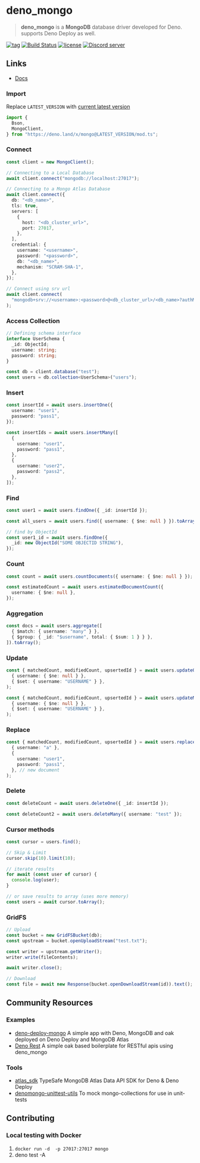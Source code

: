 # deno_mongo

> **deno_mongo** is a **MongoDB** database driver developed for Deno. supports
> Deno Deploy as well.

[![tag](https://img.shields.io/github/tag/manyuanrong/deno_mongo.svg)](https://github.com/manyuanrong/deno_mongo/releases)
[![Build Status](https://github.com/manyuanrong/deno_mongo/workflows/ci/badge.svg?branch=main)](https://github.com/manyuanrong/deno_mongo/actions)
[![license](https://img.shields.io/github/license/manyuanrong/deno_mongo.svg)](https://github.com/manyuanrong/deno_mongo)
[![Discord server](https://img.shields.io/discord/768918486575480863?color=blue&label=Ask%20for%20help%20here&logo=discord&style=flat-square)](https://discord.gg/HEdTCvZUSf)

## Links

- [Docs](https://doc.deno.land/https/deno.land/x/mongo/mod.ts)

### Import

Replace `LATEST_VERSION` with
[current latest version](https://deno.land/x/mongo)

```ts
import {
  Bson,
  MongoClient,
} from "https://deno.land/x/mongo@LATEST_VERSION/mod.ts";
```

### Connect

```ts
const client = new MongoClient();

// Connecting to a Local Database
await client.connect("mongodb://localhost:27017");

// Connecting to a Mongo Atlas Database
await client.connect({
  db: "<db_name>",
  tls: true,
  servers: [
    {
      host: "<db_cluster_url>",
      port: 27017,
    },
  ],
  credential: {
    username: "<username>",
    password: "<password>",
    db: "<db_name>",
    mechanism: "SCRAM-SHA-1",
  },
});

// Connect using srv url
await client.connect(
  "mongodb+srv://<username>:<password>@<db_cluster_url>/<db_name>?authMechanism=SCRAM-SHA-1",
);
```

### Access Collection

```ts
// Defining schema interface
interface UserSchema {
  _id: ObjectId;
  username: string;
  password: string;
}

const db = client.database("test");
const users = db.collection<UserSchema>("users");
```

### Insert

```ts
const insertId = await users.insertOne({
  username: "user1",
  password: "pass1",
});

const insertIds = await users.insertMany([
  {
    username: "user1",
    password: "pass1",
  },
  {
    username: "user2",
    password: "pass2",
  },
]);
```

### Find

```ts
const user1 = await users.findOne({ _id: insertId });

const all_users = await users.find({ username: { $ne: null } }).toArray();

// find by ObjectId
const user1_id = await users.findOne({
  _id: new ObjectId("SOME OBJECTID STRING"),
});
```

### Count

```ts
const count = await users.countDocuments({ username: { $ne: null } });

const estimatedCount = await users.estimatedDocumentCount({
  username: { $ne: null },
});
```

### Aggregation

```ts
const docs = await users.aggregate([
  { $match: { username: "many" } },
  { $group: { _id: "$username", total: { $sum: 1 } } },
]).toArray();
```

### Update

```ts
const { matchedCount, modifiedCount, upsertedId } = await users.updateOne(
  { username: { $ne: null } },
  { $set: { username: "USERNAME" } },
);

const { matchedCount, modifiedCount, upsertedId } = await users.updateMany(
  { username: { $ne: null } },
  { $set: { username: "USERNAME" } },
);
```

### Replace

```ts
const { matchedCount, modifiedCount, upsertedId } = await users.replaceOne(
  { username: "a" },
  {
    username: "user1",
    password: "pass1",
  }, // new document
);
```

### Delete

```ts
const deleteCount = await users.deleteOne({ _id: insertId });

const deleteCount2 = await users.deleteMany({ username: "test" });
```

### Cursor methods

```ts
const cursor = users.find();

// Skip & Limit
cursor.skip(10).limit(10);

// iterate results
for await (const user of cursor) {
  console.log(user);
}

// or save results to array (uses more memory)
const users = await cursor.toArray();
```

### GridFS

```ts
// Upload
const bucket = new GridFSBucket(db);
const upstream = bucket.openUploadStream("test.txt");

const writer = upstream.getWriter();
writer.write(fileContents);

await writer.close();

// Download
const file = await new Response(bucket.openDownloadStream(id)).text();
```

## Community Resources

### Examples

- [deno-deploy-mongo](https://github.com/erfanium/deno-deploy-mongo) A simple
  app with Deno, MongoDB and oak deployed on Deno Deploy and MongoDB Atlas
- [Deno Rest](https://github.com/vicky-gonsalves/deno_rest) A simple oak based
  boilerplate for RESTful apis using deno_mongo

### Tools
- [atlas_sdk](https://github.com/erfanium/atlas_sdk) TypeSafe MongoDB Atlas Data API SDK for Deno & Deno Deploy
- [denomongo-unittest-utils](https://deno.land/x/denomongo_unittest_utils) To
  mock mongo-collections for use in unit-tests

## Contributing

### Local testing with Docker

1. `docker run -d  -p 27017:27017 mongo`
2. deno test -A
